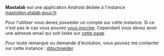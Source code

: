 **Mastalab** est une application Android dédiée à l'instance [mastodon.etalab.gouv.fr](https://mastodon.etalab.gouv.fr)

Pour l'utiliser vous devez posséder un compte sur cette instance. Si ce n'est pas le cas vous pouvez [vous inscrire](https://mastodon.etalab.gouv.fr/auth/sign_up). 
Cependant vous devez avoir une adresse email qui soit listée sur [cette page](https://forum.etalab.gouv.fr/t/mastodon-le-reseau-social-libre-et-decentralise-en-plein-decollage/3538).


Pour toute remarque ou demande d'évolution, vous pouvez me contacter sur cette instance : [@tschneider](https://mastodon.etalab.gouv.fr/@tschneider)




